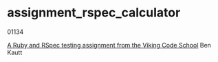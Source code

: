 # assignment_rspec_calculator

01134

[A Ruby and RSpec testing assignment from the Viking Code School](http://www.vikingcodeschool.com)
Ben Kautt
